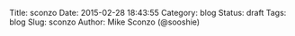 Title: sconzo
Date: 2015-02-28 18:43:55
Category: blog
Status: draft
Tags: blog
Slug: sconzo
Author: Mike Sconzo (@sooshie)

